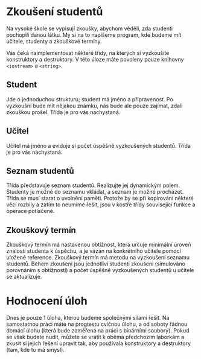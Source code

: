 # Zkoušení studentů

Na vysoké škole se vypisují zkoušky, abychom věděli, zda studenti pochopili danou látku. My si na to napíšeme program, kde budeme mít učitele, studenty a zkouškové termíny.

Vás čeká naimplementovat některé třídy, na kterých si vyzkoušíte konstruktory a destruktory.
V této úloze máte povoleny pouze knihovny `<iostream>` a `<string>`.

## Student

Jde o jednoduchou strukturu; student má jméno a připravenost. Po vyzkoušní bude mít nějakou známku, nás bude ale pouze zajímat, zdali zkouškou prošel. Třída je pro vás nachystaná.

## Učitel

Učitel má jméno a eviduje si počet úspěšně vyzkoušených studentů. Třída je pro vás nachystaná.

## Seznam studentů

Třída představuje seznam studentů. Realizujte jej dynamickým polem. Studenty je možné do seznamu vkládat, a seznam je možné procházet. Třída se musí starat o uvolnění paměti. Protože by se při kopírování některé věci rozbily a zatím to neumíme řešit, jsou v kostře třídy související funkce a operace potlačené.

## Zkouškový termín

Zkouškový termín má nastavenou obtížnost, která určuje minimální úroveň znalostí studenta k úspěchu, a je vázán na konkrétního učitele pomocí uložené reference. Zkouškový termín má metodu na vyzkoušení seznamu studentů. Během zkoušení jsou jednotliví studenti zkoušeni (simulováno porovnáním s obtížností) a počet úspěšně vyzkoušených studentů u učitele se aktualizuje.

# Hodnocení úloh

Dnes je pouze 1 úloha, kterou budeme společnými silami řešit. Na samostatnou práci máte na progtestu cvičnou úlohu, a od soboty řádnou domácí úlohu (která bude zaměřená na práci s binárními soubory). Pokud se však budete nudit, můžete se vrátit k oběma předchozím laborkám a zkusit si jejich řešení upravit tak, aby používala konstruktory a destruktory (tam, kde to má smysl).
